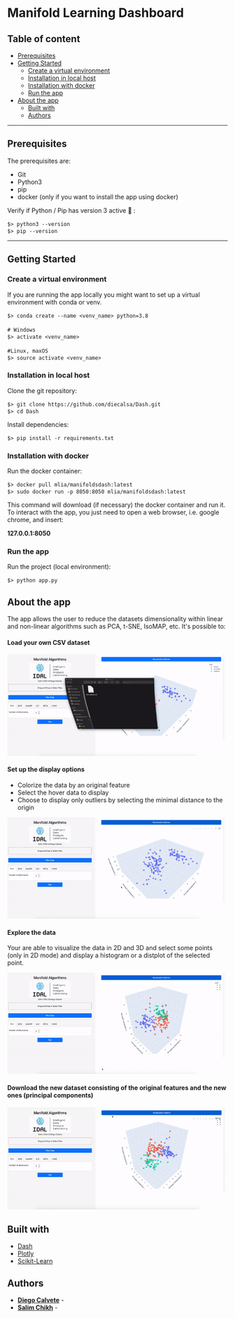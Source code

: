 # Manifold Learning Dashboard


## Table of content

- [Prerequisites](#prerequisites)
- [Getting Started](#getting-started)
  - [Create a virtual environment](#create-a-virtual-environment)
  - [Installation in local host](#installation-in-local-host)
  - [Installation with docker](#installation-with-docker)
  - [Run the app](#run-the-app)
- [About the app](#about-the-app)
  - [Built with](#Built-with)
  - [Authors](#Authors)


----

## Prerequisites 

The prerequisites are:

- Git
- Python3
- pip
- docker (only if you want to install the app using docker)

Verify if Python / Pip has version 3 active :snake: :

```
$> python3 --version
$> pip --version
```

----

## Getting Started


### **Create a virtual environment**

If you are running the app locally you might want to set up a virtual environment with conda or venv.

```
$> conda create --name <venv_name> python=3.8

# Windows
$> activate <venv_name>

#Linux, maxOS
$> source activate <venv_name>
```


### **Installation in local host**

Clone the git repository:
```
$> git clone https://github.com/diecalsa/Dash.git
$> cd Dash
```

Install dependencies:
```
$> pip install -r requirements.txt
```

### **Installation with docker**

Run the docker container:

```
$> docker pull mlia/manifoldsdash:latest
$> sudo docker run -p 8050:8050 mlia/manifoldsdash:latest
```

This command will download (if necessary) the docker container and run it. To interact with the app, you just need to open a web browser, i.e. google chrome, and insert:

**127.0.0.1:8050**

### **Run the app**

Run the project (local environment):
```
$> python app.py
```


## About the app

The app allows the user to reduce the datasets dimensionality within linear and non-linear algorithms such as PCA, t-SNE, IsoMAP, etc.
It's possible to:

#### Load your own CSV dataset

![Upload](https://github.com/diecalsa/Dash/blob/develop/src/upload_data.gif)


#### Set up the display options
* Colorize the data by an original feature
* Select the hover data to display 
* Choose to display only outliers by selecting the minimal distance to the origin

![Download](https://github.com/diecalsa/Dash/blob/develop/src/data_visualization.gif)

#### Explore the data
Your are able to visualize the data in 2D and 3D and select some points (only in 2D mode) and display a histogram or a distplot of the selected point.

![explore](https://github.com/diecalsa/Dash/blob/develop/src/explore_data2.gif)


#### Download the new dataset consisting of the original features and the new ones (principal components)

![Download](https://github.com/diecalsa/Dash/blob/develop/src/download_data.gif)




## Built with

* [Dash](https://dash.plotly.com/) 
* [Plotly](https://plotly.com/)
* [Scikit-Learn](https://scikit-learn.org/stable/)


## Authors

* **[Diego Calvete](https://www.linkedin.com/in/diego-calvete-010532b5/)** -
* **[Salim Chikh](https://www.linkedin.com/in/salim-chikh-48b679109/)** - 
